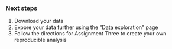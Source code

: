 ### Next steps

1. Download your data 
2. Expore your data further using the "Data exploration" page
3. Follow the directions for Assignment Three to create your own reproducible analysis 

<br>